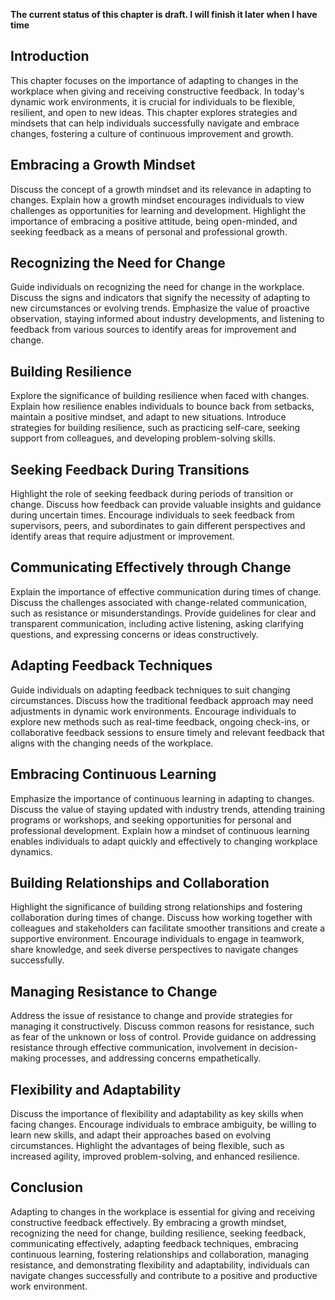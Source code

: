 **The current status of this chapter is draft. I will finish it later when I have time**

Introduction
------------

This chapter focuses on the importance of adapting to changes in the workplace when giving and receiving constructive feedback. In today's dynamic work environments, it is crucial for individuals to be flexible, resilient, and open to new ideas. This chapter explores strategies and mindsets that can help individuals successfully navigate and embrace changes, fostering a culture of continuous improvement and growth.

Embracing a Growth Mindset
--------------------------

Discuss the concept of a growth mindset and its relevance in adapting to changes. Explain how a growth mindset encourages individuals to view challenges as opportunities for learning and development. Highlight the importance of embracing a positive attitude, being open-minded, and seeking feedback as a means of personal and professional growth.

Recognizing the Need for Change
-------------------------------

Guide individuals on recognizing the need for change in the workplace. Discuss the signs and indicators that signify the necessity of adapting to new circumstances or evolving trends. Emphasize the value of proactive observation, staying informed about industry developments, and listening to feedback from various sources to identify areas for improvement and change.

Building Resilience
-------------------

Explore the significance of building resilience when faced with changes. Explain how resilience enables individuals to bounce back from setbacks, maintain a positive mindset, and adapt to new situations. Introduce strategies for building resilience, such as practicing self-care, seeking support from colleagues, and developing problem-solving skills.

Seeking Feedback During Transitions
-----------------------------------

Highlight the role of seeking feedback during periods of transition or change. Discuss how feedback can provide valuable insights and guidance during uncertain times. Encourage individuals to seek feedback from supervisors, peers, and subordinates to gain different perspectives and identify areas that require adjustment or improvement.

Communicating Effectively through Change
----------------------------------------

Explain the importance of effective communication during times of change. Discuss the challenges associated with change-related communication, such as resistance or misunderstandings. Provide guidelines for clear and transparent communication, including active listening, asking clarifying questions, and expressing concerns or ideas constructively.

Adapting Feedback Techniques
----------------------------

Guide individuals on adapting feedback techniques to suit changing circumstances. Discuss how the traditional feedback approach may need adjustments in dynamic work environments. Encourage individuals to explore new methods such as real-time feedback, ongoing check-ins, or collaborative feedback sessions to ensure timely and relevant feedback that aligns with the changing needs of the workplace.

Embracing Continuous Learning
-----------------------------

Emphasize the importance of continuous learning in adapting to changes. Discuss the value of staying updated with industry trends, attending training programs or workshops, and seeking opportunities for personal and professional development. Explain how a mindset of continuous learning enables individuals to adapt quickly and effectively to changing workplace dynamics.

Building Relationships and Collaboration
----------------------------------------

Highlight the significance of building strong relationships and fostering collaboration during times of change. Discuss how working together with colleagues and stakeholders can facilitate smoother transitions and create a supportive environment. Encourage individuals to engage in teamwork, share knowledge, and seek diverse perspectives to navigate changes successfully.

Managing Resistance to Change
-----------------------------

Address the issue of resistance to change and provide strategies for managing it constructively. Discuss common reasons for resistance, such as fear of the unknown or loss of control. Provide guidance on addressing resistance through effective communication, involvement in decision-making processes, and addressing concerns empathetically.

Flexibility and Adaptability
----------------------------

Discuss the importance of flexibility and adaptability as key skills when facing changes. Encourage individuals to embrace ambiguity, be willing to learn new skills, and adapt their approaches based on evolving circumstances. Highlight the advantages of being flexible, such as increased agility, improved problem-solving, and enhanced resilience.

Conclusion
----------

Adapting to changes in the workplace is essential for giving and receiving constructive feedback effectively. By embracing a growth mindset, recognizing the need for change, building resilience, seeking feedback, communicating effectively, adapting feedback techniques, embracing continuous learning, fostering relationships and collaboration, managing resistance, and demonstrating flexibility and adaptability, individuals can navigate changes successfully and contribute to a positive and productive work environment.

